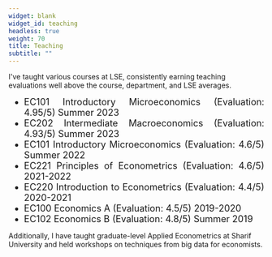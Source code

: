 ```yaml
---
widget: blank
widget_id: teaching
headless: true
weight: 70
title: Teaching
subtitle: ""
---
```

I've taught various courses at LSE, consistently earning teaching evaluations well above the course, department, and LSE averages.



<ul style="font-size: 18px; text-align: justify; margin-top: 12px; margin-bottom: 5px;">
    <li>EC101 Introductory Microeconomics (Evaluation: 4.95/5) Summer 2023</li>
    <li>EC202 Intermediate Macroeconomics (Evaluation: 4.93/5) Summer 2023</li>
    <li>EC101 Introductory Microeconomics (Evaluation: 4.6/5) Summer 2022</li>
    <li>EC221 Principles of Econometrics (Evaluation: 4.6/5) 2021-2022</li>
    <li>EC220 Introduction to Econometrics (Evaluation: 4.4/5) 2020-2021</li>
    <li>EC100 Economics A (Evaluation: 4.5/5) 2019-2020</li>
    <li>EC102 Economics B (Evaluation: 4.8/5) Summer 2019</li>
</ul>



<p style="font-size: 18px; text-align: justify; margin-top: 12px; margin-bottom: 5px;">

Additionally, I have taught graduate-level Applied Econometrics at Sharif University and held workshops on techniques from big data for economists.</p>